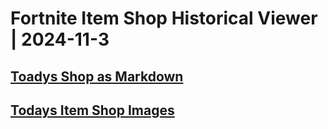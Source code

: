 # Fortnite Item Shop Historical Viewer | 2024-11-3
## [Toadys Shop as Markdown](https://github.com/RogueMew/Fortnite-Item-Shop-Historical/blob/main/Markdown/2024-11-3-ItemShop.md)
## [Todays Item Shop Images](https://github.com/RogueMew/Fortnite-Item-Shop-Historical/tree/main/images/2024-11-3)